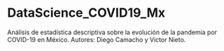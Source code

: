 # DataScience_COVID19_Mx
Análisis de estadística descriptiva sobre la evolución de la pandemia por COVID-19 en México. Autores: Diego Camacho y Victor Nieto.
